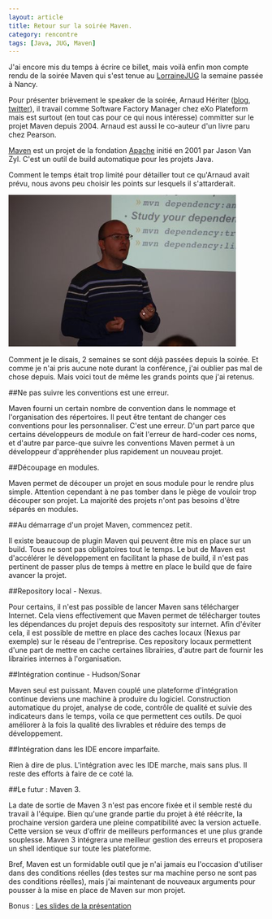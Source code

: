 ```yaml
---
layout: article
title: Retour sur la soirée Maven.
category: rencontre
tags: [Java, JUG, Maven]
---
```


J'ai encore mis du temps à écrire ce billet, mais voilà enfin mon compte rendu de la soirée Maven qui s'est tenue au
[LorraineJUG](http://www.lorrainejug.org/) la semaine passée à Nancy.

Pour présenter brièvement le speaker de la soirée, Arnaud Hériter ([blog](http://blog.aheritier.net/),
[twitter](http://twitter.com/aheritier)), il travail comme Software Factory Manager chez eXo Plateform mais est surtout
(en tout cas pour ce qui nous intéresse) committer sur le projet Maven depuis 2004. Arnaud est aussi le co-auteur d'un
livre paru chez Pearson.

[Maven](http://maven.apache.org/) est un projet de la fondation [Apache](http://www.apache.org/) initié en 2001 par
Jason Van Zyl. C'est un outil de build automatique pour les projets Java.

Comment le temps était trop limité pour détailler tout ce qu'Arnaud avait prévu, nous avons peu choisir les points sur
lesquels il s'attarderait.

![Arnaud Héritier lors de sa présentation de Maven](/images/2010/arnaudheritier_m.jpg "Arnaud Héritier lors de sa présentation de Maven")

Comment je le disais, 2 semaines se sont déjà passées depuis la soirée. Et comme je n'ai pris aucune note durant la
conférence, j'ai oublier pas mal de chose depuis. Mais voici tout de même les grands points que j'ai retenus.

##Ne pas suivre les conventions est une erreur.

Maven fourni un certain nombre de convention dans le nommage et l'organisation des répertoires. Il peut être tentant de
changer ces conventions pour les personnaliser. C'est une erreur. D'un part parce que certains développeurs de module on
fait l'erreur de hard-coder ces noms, et d'autre par parce-que suivre les conventions Maven permet à un développeur
d'appréhender plus rapidement un nouveau projet.


##Découpage en modules.

Maven permet de découper un projet en sous module pour le rendre plus simple. Attention cependant à ne pas tomber dans
le piège de vouloir trop découper son projet. La majorité des projets n'ont pas besoins d'être séparés en modules.


##Au démarrage d'un projet Maven, commencez petit.

Il existe beaucoup de plugin Maven qui peuvent être mis en place sur un build. Tous ne sont pas obligatoires tout le
temps. Le but de Maven est d'accélérer le développement en facilitant la phase de build, il n'est pas pertinent de
passer plus de temps à mettre en place le build que de faire avancer la projet.


##Repository local - Nexus.

Pour certains, il n'est pas possible de lancer Maven sans télécharger Internet. Cela viens effectivement que Maven
permet de télécharger toutes les dépendances du projet depuis des respositoty sur internet. Afin d'éviter cela, il est
possible de mettre en place des caches locaux (Nexus par exemple) sur le réseau de l'entreprise. Ces repository locaux
permettent d'une part de mettre en cache certaines librairies, d'autre part de fournir les librairies internes à
l'organisation.


##Intégration continue - Hudson/Sonar

Maven seul est puissant. Maven couplé une plateforme d'intégration continue deviens une machine à produire du logiciel.
Construction automatique du projet, analyse de code, contrôle de qualité et suivie des indicateurs dans le temps, voila
ce que permettent ces outils. De quoi améliorer à la fois la qualité des livrables et réduire des temps de
développement.


##Intégration dans les IDE encore imparfaite.

Rien à dire de plus. L'intégration avec les IDE marche, mais sans plus. Il reste des efforts à faire de ce coté la.



##Le futur&nbsp;: Maven 3.

La date de sortie de Maven 3 n'est pas encore fixée et il semble resté du travail à l'équipe. Bien qu'une grande partie
du projet à été réécrite, la prochaine version gardera une pleine compatibilité avec la version actuelle. Cette version
se veux d'offrir de meilleurs performances et une plus grande souplesse. Maven 3 intégrera une meilleur gestion des
erreurs et proposera un shell identique sur toute les plateforme.


Bref, Maven est un formidable outil que je n'ai jamais eu l'occasion d'utiliser dans des conditions réelles (des testes
sur ma machine perso ne sont pas des conditions réelles), mais j'ai maintenant de nouveaux arguments pour pousser à la
mise en place de Maven sur mon projet.


Bonus : [Les slides de la présentation](http://www.slideshare.net/aheritier/lorraine-jug-1st-june-2010-maven)
